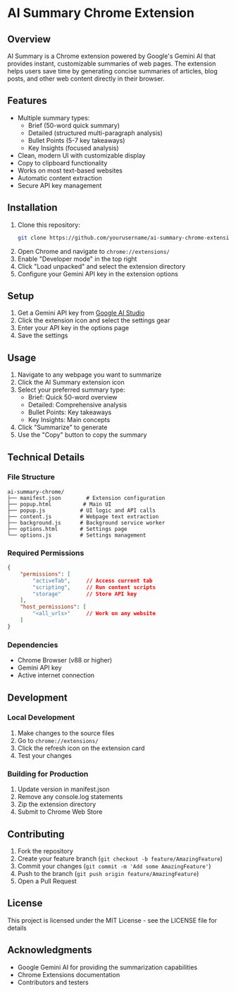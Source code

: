# AI Summary Chrome Extension

## Overview
AI Summary is a Chrome extension powered by Google's Gemini AI that provides instant, customizable summaries of web pages. The extension helps users save time by generating concise summaries of articles, blog posts, and other web content directly in their browser.

## Features
- Multiple summary types:
  - Brief (50-word quick summary)
  - Detailed (structured multi-paragraph analysis)
  - Bullet Points (5-7 key takeaways)
  - Key Insights (focused analysis)
- Clean, modern UI with customizable display
- Copy to clipboard functionality
- Works on most text-based websites
- Automatic content extraction
- Secure API key management

## Installation
1. Clone this repository:
   ```bash
   git clone https://github.com/yourusername/ai-summary-chrome-extension
   ```
2. Open Chrome and navigate to `chrome://extensions/`
3. Enable "Developer mode" in the top right
4. Click "Load unpacked" and select the extension directory
5. Configure your Gemini API key in the extension options

## Setup
1. Get a Gemini API key from [Google AI Studio](https://makersuite.google.com/app/apikey)
2. Click the extension icon and select the settings gear
3. Enter your API key in the options page
4. Save the settings

## Usage
1. Navigate to any webpage you want to summarize
2. Click the AI Summary extension icon
3. Select your preferred summary type:
   - Brief: Quick 50-word overview
   - Detailed: Comprehensive analysis
   - Bullet Points: Key takeaways
   - Key Insights: Main concepts
4. Click "Summarize" to generate
5. Use the "Copy" button to copy the summary

## Technical Details

### File Structure
```
ai-summary-chrome/
├── manifest.json        # Extension configuration
├── popup.html          # Main UI
├── popup.js           # UI logic and API calls
├── content.js         # Webpage text extraction
├── background.js      # Background service worker
├── options.html       # Settings page
└── options.js         # Settings management
```

### Required Permissions
```json
{
    "permissions": [
        "activeTab",     // Access current tab
        "scripting",     // Run content scripts
        "storage"        // Store API key
    ],
    "host_permissions": [
        "<all_urls>"     // Work on any website
    ]
}
```

### Dependencies
- Chrome Browser (v88 or higher)
- Gemini API key
- Active internet connection

## Development

### Local Development
1. Make changes to the source files
2. Go to `chrome://extensions/`
3. Click the refresh icon on the extension card
4. Test your changes

### Building for Production
1. Update version in manifest.json
2. Remove any console.log statements
3. Zip the extension directory
4. Submit to Chrome Web Store

## Contributing
1. Fork the repository
2. Create your feature branch (`git checkout -b feature/AmazingFeature`)
3. Commit your changes (`git commit -m 'Add some AmazingFeature'`)
4. Push to the branch (`git push origin feature/AmazingFeature`)
5. Open a Pull Request

## License
This project is licensed under the MIT License - see the LICENSE file for details

## Acknowledgments
- Google Gemini AI for providing the summarization capabilities
- Chrome Extensions documentation
- Contributors and testers